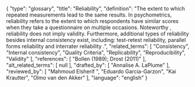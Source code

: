 {
    "type": "glossary",
    "title": "Reliability",
    "definition": "The extent to which repeated measurements lead to the same results. In psychometrics, reliability refers to the extent to which respondents have similar scores when they take a questionnaire on multiple occasions. Noteworthy , reliability does not imply validity. Furthermore, additional types of reliability besides internal consistency exist, including: test-retest reliability, parallel forms reliability and interrater reliability .",
    "related_terms": [
        "Consistency",
        "Internal consistency",
        "Quality Criteria",
        "Replicability",
        "Reproducibility",
        "Validity"
    ],
    "references": [
        "Bollen (1989); Drost (2011)"
    ],
    "alt_related_terms": [
        null
    ],
    "drafted_by": [
        "Annalise A. LaPlume"
    ],
    "reviewed_by": [
        "Mahmoud Elsherif ",
        "Eduardo Garcia-Garzon",
        "Kai Krautter",
        "Olmo van den Akker"
    ],
    "language": "english"
}